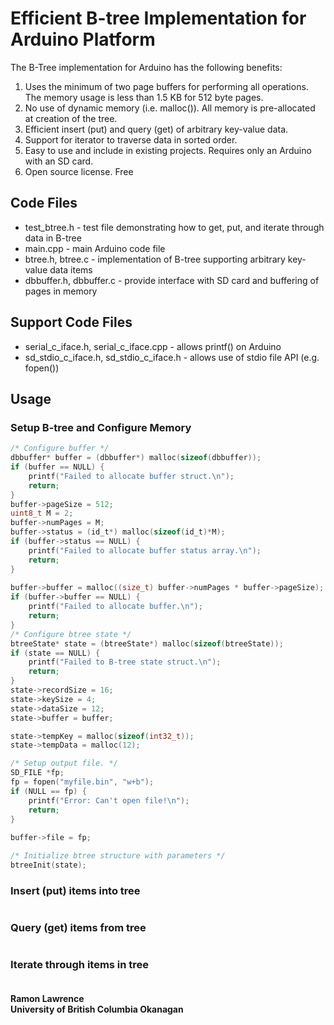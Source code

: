 # Efficient B-tree Implementation for Arduino Platform

The B-Tree implementation for Arduino has the following benefits:

1. Uses the minimum of two page buffers for performing all operations. The memory usage is less than 1.5 KB for 512 byte pages.
2. No use of dynamic memory (i.e. malloc()). All memory is pre-allocated at creation of the tree.
3. Efficient insert (put) and query (get) of arbitrary key-value data.
4. Support for iterator to traverse data in sorted order.
5. Easy to use and include in existing projects. Requires only an Arduino with an SD card.
6. Open source license. Free

## Code Files

* test_btree.h - test file demonstrating how to get, put, and iterate through data in B-tree
* main.cpp - main Arduino code file
* btree.h, btree.c - implementation of B-tree supporting arbitrary key-value data items
* dbbuffer.h, dbbuffer.c - provide interface with SD card and buffering of pages in memory

## Support Code Files

* serial_c_iface.h, serial_c_iface.cpp - allows printf() on Arduino
* sd_stdio_c_iface.h, sd_stdio_c_iface.h - allows use of stdio file API (e.g. fopen())

## Usage

### Setup B-tree and Configure Memory

```c
/* Configure buffer */
dbbuffer* buffer = (dbbuffer*) malloc(sizeof(dbbuffer));
if (buffer == NULL) {   
	printf("Failed to allocate buffer struct.\n");
	return;
}
buffer->pageSize = 512;
uint8_t M = 2;
buffer->numPages = M;
buffer->status = (id_t*) malloc(sizeof(id_t)*M);
if (buffer->status == NULL) {   
	printf("Failed to allocate buffer status array.\n");
	return;
}
        
buffer->buffer = malloc((size_t) buffer->numPages * buffer->pageSize);   
if (buffer->buffer == NULL) {   
	printf("Failed to allocate buffer.\n");
	return;
}
/* Configure btree state */
btreeState* state = (btreeState*) malloc(sizeof(btreeState));
if (state == NULL) {   
	printf("Failed to B-tree state struct.\n");
	return;
}
state->recordSize = 16;
state->keySize = 4;
state->dataSize = 12;       
state->buffer = buffer;

state->tempKey = malloc(sizeof(int32_t)); 
state->tempData = malloc(12);          	

/* Setup output file. */
SD_FILE *fp;
fp = fopen("myfile.bin", "w+b");
if (NULL == fp) {
	printf("Error: Can't open file!\n");
	return;
}
        
buffer->file = fp;          

/* Initialize btree structure with parameters */
btreeInit(state);
```

### Insert (put) items into tree

```
```

### Query (get) items from tree

```
```

### Iterate through items in tree

```
```


#### Ramon Lawrence<br>University of British Columbia Okanagan

